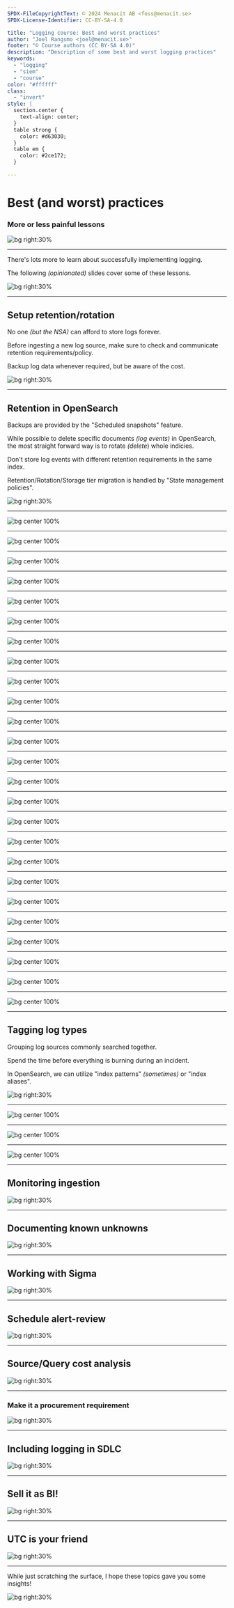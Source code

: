 ```yaml
---
SPDX-FileCopyrightText: © 2024 Menacit AB <foss@menacit.se>
SPDX-License-Identifier: CC-BY-SA-4.0

title: "Logging course: Best and worst practices"
author: "Joel Rangsmo <joel@menacit.se>"
footer: "© Course authors (CC BY-SA 4.0)"
description: "Description of some best and worst logging practices"
keywords:
  - "logging"
  - "siem"
  - "course"
color: "#ffffff"
class:
  - "invert"
style: |
  section.center {
    text-align: center;
  }
  table strong {
    color: #d63030;
  }
  table em {
    color: #2ce172;
  }

---
```

<!-- _footer: "%ATTRIBUTION_PREFIX% Greg Lloy (CC BY 2.0)" -->
# Best (and worst) practices
### More or less painful lessons

![bg right:30%](images/36-old_computer.jpg)

---
<!-- _footer: "%ATTRIBUTION_PREFIX% Greg Lloy (CC BY 2.0)" -->
There's lots more to learn about successfully implementing logging.  

The following _(opinionated)_ slides cover some of these lessons. 

![bg right:30%](images/36-old_computer.jpg)

---
<!-- _footer: "%ATTRIBUTION_PREFIX% Nicholas A. Tonelli (CC BY 2.0)" -->
## Setup retention/rotation
No one _(but the NSA)_ can afford
to store logs forever.  

Before ingesting a new log source,
make sure to check and communicate
retention requirements/policy.  

Backup log data whenever required,
but be aware of the cost.

![bg right:30%](images/36-abandoned_car.jpg)

---
<!-- _footer: "%ATTRIBUTION_PREFIX% Nicholas A. Tonelli (CC BY 2.0)" -->
## Retention in OpenSearch
Backups are provided by the
"Scheduled snapshots" feature.

While possible to delete specific
documents _(log events)_ in OpenSearch,
the most straight forward way is to
rotate _(delete_) whole indicies.  

Don't store log events with different
retention requirements in the same index.

Retention/Rotation/Storage tier migration
is handled by "State management policies".

![bg right:30%](images/36-abandoned_car.jpg)

---
![bg center 100%](images/36-opensearch_menu_index_management.png)

---
![bg center 100%](images/36-opensearch_index_management_create.png)

---
![bg center 100%](images/36-opensearch_index_management_create_visual.png)

---
![bg center 100%](images/36-opensearch_index_policy_description.png)

---
![bg center 100%](images/36-opensearch_index_policy_template.png)

---
![bg center 100%](images/36-opensearch_index_policy_add_states.png)

---
![bg center 100%](images/36-opensearch_index_policy_add_states_initial.png)

---
![bg center 100%](images/36-opensearch_index_policy_add_states_long.png)

---
![bg center 100%](images/36-opensearch_index_policy_add_states_clean.png)

---
![bg center 100%](images/36-opensearch_index_policy_states_overview_before.png)

---
![bg center 100%](images/36-opensearch_index_policy_state_add_trans.png)

---
![bg center 100%](images/36-opensearch_index_policy_trans_dest.png)

---
![bg center 100%](images/36-opensearch_index_policy_trans_condition_types.png)

---
![bg center 100%](images/36-opensearch_index_policy_trans_condition_age.png)

---
![bg center 100%](images/36-opensearch_index_policy_initial_state_overview.png)

---
![bg center 100%](images/36-opensearch_index_policy_state_add_action.png)

---
![bg center 100%](images/36-opensearch_index_policy_action_types.png)

---
![bg center 100%](images/36-opensearch_index_policy_trans_overview.png)

---
![bg center 100%](images/36-opensearch_index_policy_cleanup_action.png)

---
![bg center 100%](images/36-opensearch_policy_managed_empty.png)

---
![bg center 100%](images/36-opensearch_indices_apply_policy.png)

---
![bg center 100%](images/36-opensearch_indices_select_policy.png)

---
![bg center 100%](images/36-opensearch_policy_managed_populated.png)

---
![bg center 100%](images/36-opensearch_index_policy_warm_storage.png)

---
![bg center 100%](images/36-opensearch_index_policy_cold_storage.png)

---
<!-- _footer: "%ATTRIBUTION_PREFIX% Thierry Ehrmann (CC BY 2.0)" -->
## Tagging log types
Grouping log sources commonly
searched together.  
  
Spend the time before everything
is burning during an incident.  
  
In OpenSearch, we can utilize
"index patterns" _(sometimes)_
or "index aliases".

![bg right:30%](images/36-rusty_hut.jpg)

---
![bg center 100%](images/36-opensearch_index_management_create_alias.png)

---
![bg center 100%](images/36-opensearch_index_management_create_alias_dialog.png)

---
![bg center 100%](images/36-opensearch_use_alias.png)

---
<!-- _footer: "%ATTRIBUTION_PREFIX% Pelle Sten (CC BY 2.0)" -->
## Monitoring ingestion

![bg right:30%](images/36-abandoned_factory.jpg)

---
<!-- _footer: "%ATTRIBUTION_PREFIX% Steve Jurvetson (CC BY 2.0)" -->
## Documenting known unknowns

![bg right:30%](images/36-drones_face.jpg)

---
<!-- _footer: "%ATTRIBUTION_PREFIX% David Revoy  (CC BY 4.0)" -->
## Working with Sigma

![bg right:30%](images/36-mechanic.jpg)

<!--
https://sigmahq.io/
-->

---
<!-- _footer: "%ATTRIBUTION_PREFIX% Pedro Ribeiro Simões (CC BY 2.0)" -->
## Schedule alert-review

![bg right:30%](images/36-vr_woman.jpg)

---
<!-- _footer: "%ATTRIBUTION_PREFIX% Marcin Wichary (CC BY 2.0)" -->
## Source/Query cost analysis

![bg right:30%](images/36-valve.jpg)

---
<!-- _footer: "%ATTRIBUTION_PREFIX% Nicholas A. Tonelli (CC BY 2.0)" -->
### Make it a procurement requirement

![bg right:30%](images/36-abandoned_apartment.jpg)

---
<!-- _footer: "%ATTRIBUTION_PREFIX% Nicholas A. Tonelli (CC BY 2.0)" -->
## Including logging in SDLC

![bg right:30%](images/36-rock_wall.jpg)

---
<!-- _footer: "%ATTRIBUTION_PREFIX% Chris Gunn, NASA (CC BY 2.0)" -->
## Sell it as BI!

![bg right:30%](images/36-james_webb.jpg)

---
<!-- _footer: "%ATTRIBUTION_PREFIX% Martin Fisch (CC BY 2.0)" -->
## UTC is your friend

![bg right:30%](images/36-albatross.jpg)

---
<!-- _footer: "%ATTRIBUTION_PREFIX% Stéphane Gallay (CC BY 2.0)" -->
While just scratching the surface,
I hope these topics gave you
some insights!

![bg right:30%](images/36-dice.jpg)
